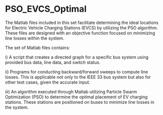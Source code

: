 # PSO_EVCS_Optimal
The Matlab files included in this set facilitate determining the ideal locations for Electric Vehicle Charging Stations (EVCS) by utilizing the PSO algorithm. These files are designed with an objective function focused on minimizing line losses within the system.

The set of Matlab files contains:

i) A script that creates a directed graph for a specific bus system using provided bus data, line data, and switch status.

ii) Programs for conducting backward/forward sweeps to compute line losses. This is applicable not only to the IEEE 33 bus system but also for other test cases, given the accurate input.

iii) An algorithm executed through Matlab utilizing Particle Swarm Optimization (PSO) to determine the optimal placement of EV charging stations. These stations are positioned on buses to minimize line losses in the system.
